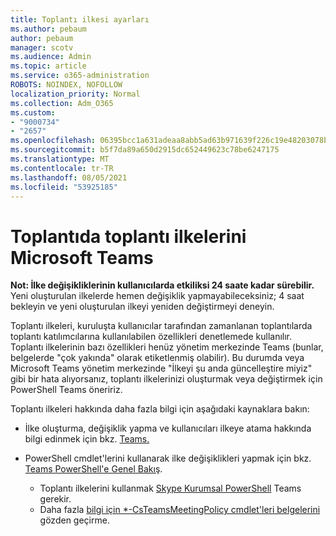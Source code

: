 ```yaml
---
title: Toplantı ilkesi ayarları
ms.author: pebaum
author: pebaum
manager: scotv
ms.audience: Admin
ms.topic: article
ms.service: o365-administration
ROBOTS: NOINDEX, NOFOLLOW
localization_priority: Normal
ms.collection: Adm_O365
ms.custom:
- "9000734"
- "2657"
ms.openlocfilehash: 06395bcc1a631adeaa8abb5ad63b971639f226c19e48203078ba1097d43a50f8
ms.sourcegitcommit: b5f7da89a650d2915dc652449623c78be6247175
ms.translationtype: MT
ms.contentlocale: tr-TR
ms.lasthandoff: 08/05/2021
ms.locfileid: "53925185"
---
```

# <a name="manage-meeting-policies-in-microsoft-teams"></a>Toplantıda toplantı ilkelerini Microsoft Teams

**Not: İlke değişikliklerinin kullanıcılarda etkiliksi 24 saate kadar sürebilir.** Yeni oluşturulan ilkelerde hemen değişiklik yapmayabileceksiniz; 4 saat bekleyin ve yeni oluşturulan ilkeyi yeniden değiştirmeyi deneyin.

Toplantı ilkeleri, kuruluşta kullanıcılar tarafından zamanlanan toplantılarda toplantı katılımcılarına kullanılabilen özellikleri denetlemede kullanılır. Toplantı ilkelerinin bazı özellikleri henüz yönetim merkezinde Teams (bunlar, belgelerde "çok yakında" olarak etiketlenmiş olabilir). Bu durumda veya Microsoft Teams yönetim merkezinde "İlkeyi şu anda güncelleştire miyiz" gibi bir hata alıyorsanız, toplantı ilkelerinizi oluşturmak veya değiştirmek için PowerShell Teams öneririz. 

Toplantı ilkeleri hakkında daha fazla bilgi için aşağıdaki kaynaklara bakın:

- İlke oluşturma, değişiklik yapma ve kullanıcıları ilkeye atama hakkında bilgi edinmek için bkz. [Teams.](https://docs.microsoft.com/microsoftteams/meeting-policies-in-teams)

- PowerShell cmdlet'lerini kullanarak ilke değişiklikleri yapmak için bkz. [Teams PowerShell'e Genel Bakış](https://docs.microsoft.com/microsoftteams/teams-powershell-overview). 
    - Toplantı ilkelerini kullanmak [Skype Kurumsal PowerShell](https://docs.microsoft.com/skypeforbusiness/set-up-your-computer-for-windows-powershell/download-and-install-the-skype-for-business-online-connector) Teams gerekir. 
    - Daha fazla [bilgi için *-CsTeamsMeetingPolicy cmdlet'leri belgelerini](https://docs.microsoft.com/search/?search=CsTeamsMeetingPolicy&view=skype-ps) gözden geçirme.

